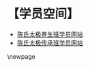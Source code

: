 # 【学员空间】

- [陈氏太极养生班学员网站](https://taiji18.pythonanywhere.com/)
- [陈氏太极传承班学员网站](https://taiji74.pythonanywhere.com/)

\newpage

